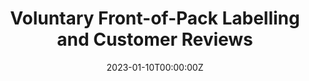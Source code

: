 ---
title: 'Voluntary Front-of-Pack Labelling and Customer Reviews'

# Authors
# If you created a profile for a user (e.g. the default `admin` user), write the username (folder name) here
# and it will be replaced with their full name and linked to their profile.
authors:
  - admin

date: '2023-01-10T00:00:00Z'
doi: ''

# Schedule page publish date (NOT publication's date).
publishDate: '20-01-01T00:00:00Z'

# Publication type.
# Legend: 0 = Uncategorized; 1 = Conference paper; 2 = Journal article;
# 3 = Preprint / Working Paper; 4 = Report; 5 = Book; 6 = Book section;
# 7 = Thesis; 8 = Patent
publication_types: ['1']
abstract: 

# Summary. An optional shortened abstract.
summary:  Can online reviews and ratings help predict nutritional quality? Do e-grocery product reviews convey messages compatible with the FOPL system? If not, how can governments regulate this space more effectively?
tags: []

# Display this page in the Featured widget?
featured: true

# Custom links (uncomment lines below)
# links:
# - name: Custom Link
#   url: http://labelling.org

url_pdf: ''
url_code: ''
url_dataset: ''
url_poster: ''
url_project: ''
url_slides: ''
url_source: ''
url_video: ''

# Featured image
# To use, add an image named `featured.png` to your page's folder.
image:
  caption: 'Image credit: [**British Nutrition Foundation**](https://www.nutrition.org.uk/putting-it-into-practice/food-labelling/looking-at-labels/)'
  focal_point: ''
  preview_only: false
  
---